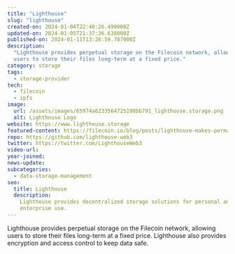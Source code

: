 ```yaml
---
title: "Lighthouse"
slug: "lighthouse"
created-on: 2024-01-04T22:40:26.490000Z
updated-on: 2024-01-05T21:37:36.638000Z
published-on: 2024-01-11T13:26:59.787000Z
description:
  "Lighthouse provides perpetual storage on the Filecoin network, allowing
  users to store their files long-term at a fixed price."
category: storage
tags:
  - storage-provider
tech:
  - filecoin
  - ipfs
image:
  url: /assets/images/65974a6233564725198bb791_lighthouse.storage.png
  alt: Lighthouse Logo
website: https://www.lighthouse.storage
featured-content: https://filecoin.io/blog/posts/lighthouse-makes-permanent-storage-on-filecoin-easy-and-affordable/
repo: https://github.com/lighthouse-web3
twitter: https://twitter.com/LighthouseWeb3
video-url:
year-joined:
news-update:
subcategories:
  - data-storage-management
seo:
  title: Lighthouse
  description:
    Lighthouse provides decentralized storage solutions for personal and
    enterprise use.
---
```


Lighthouse provides perpetual storage on the Filecoin network, allowing users to store their files long-term at a fixed price. Lighthouse also provides encryption and access control to keep data safe.
